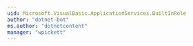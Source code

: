 ```yaml
---
uid: Microsoft.VisualBasic.ApplicationServices.BuiltInRole
author: "dotnet-bot"
ms.author: "dotnetcontent"
manager: "wpickett"
---
```

